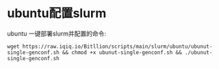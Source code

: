# ubuntu配置slurm
ubuntu 一键部署slurm并配置的命令:
```
wget https://raw.iqiq.io/Bitllion/scripts/main/slurm/ubuntu/ubunut-single-genconf.sh && chmod +x ubunut-single-genconf.sh && ./ubunut-single-genconf.sh
```